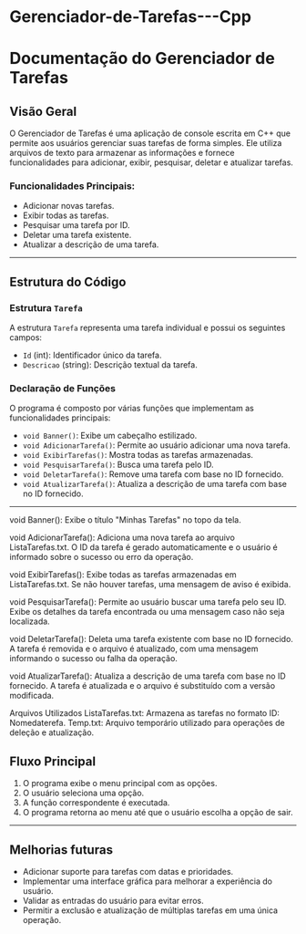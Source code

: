 # Gerenciador-de-Tarefas---Cpp

# Documentação do Gerenciador de Tarefas

## Visão Geral

O Gerenciador de Tarefas é uma aplicação de console escrita em C++ que permite aos usuários gerenciar suas tarefas de forma simples. Ele utiliza arquivos de texto para armazenar as informações e fornece funcionalidades para adicionar, exibir, pesquisar, deletar e atualizar tarefas.

### Funcionalidades Principais:

- Adicionar novas tarefas.
- Exibir todas as tarefas.
- Pesquisar uma tarefa por ID.
- Deletar uma tarefa existente.
- Atualizar a descrição de uma tarefa.

---

## Estrutura do Código

### Estrutura `Tarefa`

A estrutura `Tarefa` representa uma tarefa individual e possui os seguintes campos:

- `Id` (int): Identificador único da tarefa.
- `Descricao` (string): Descrição textual da tarefa.

### Declaração de Funções

O programa é composto por várias funções que implementam as funcionalidades principais:

- `void Banner()`: Exibe um cabeçalho estilizado.
- `void AdicionarTarefa()`: Permite ao usuário adicionar uma nova tarefa.
- `void ExibirTarefas()`: Mostra todas as tarefas armazenadas.
- `void PesquisarTarefa()`: Busca uma tarefa pelo ID.
- `void DeletarTarefa()`: Remove uma tarefa com base no ID fornecido.
- `void AtualizarTarefa()`: Atualiza a descrição de uma tarefa com base no ID fornecido.

---

void Banner(): Exibe o título "Minhas Tarefas" no topo da tela.

void AdicionarTarefa(): Adiciona uma nova tarefa ao arquivo ListaTarefas.txt. O ID da tarefa é gerado automaticamente e o usuário é informado sobre o sucesso ou erro da operação.

void ExibirTarefas(): Exibe todas as tarefas armazenadas em ListaTarefas.txt. Se não houver tarefas, uma mensagem de aviso é exibida.

void PesquisarTarefa(): Permite ao usuário buscar uma tarefa pelo seu ID. Exibe os detalhes da tarefa encontrada ou uma mensagem caso não seja localizada.

void DeletarTarefa(): Deleta uma tarefa existente com base no ID fornecido. A tarefa é removida e o arquivo é atualizado, com uma mensagem informando o sucesso ou falha da operação.

void AtualizarTarefa(): Atualiza a descrição de uma tarefa com base no ID fornecido. A tarefa é atualizada e o arquivo é substituído com a versão modificada.

Arquivos Utilizados
ListaTarefas.txt: Armazena as tarefas no formato ID: Nomedaterefa.
Temp.txt: Arquivo temporário utilizado para operações de deleção e atualização.

## Fluxo Principal

1. O programa exibe o menu principal com as opções.
2. O usuário seleciona uma opção.
3. A função correspondente é executada.
4. O programa retorna ao menu até que o usuário escolha a opção de sair.

---

## Melhorias futuras

- Adicionar suporte para tarefas com datas e prioridades.
- Implementar uma interface gráfica para melhorar a experiência do usuário.
- Validar as entradas do usuário para evitar erros.
- Permitir a exclusão e atualização de múltiplas tarefas em uma única operação.


